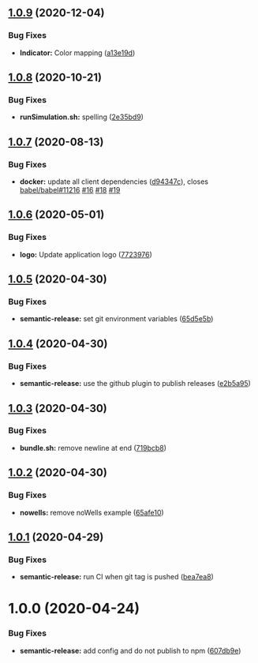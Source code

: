 ## [1.0.9](https://github.com/hydroframe/SandTank/compare/v1.0.8...v1.0.9) (2020-12-04)


### Bug Fixes

* **Indicator:** Color mapping ([a13e19d](https://github.com/hydroframe/SandTank/commit/a13e19d3cbf12fa0fee66cdb5be8b00de595b7ab))

## [1.0.8](https://github.com/hydroframe/SandTank/compare/v1.0.7...v1.0.8) (2020-10-21)


### Bug Fixes

* **runSimulation.sh:** spelling ([2e35bd9](https://github.com/hydroframe/SandTank/commit/2e35bd9718f9d53d145b904f6a65705da1207a1d))

## [1.0.7](https://github.com/hydroframe/SandTank/compare/v1.0.6...v1.0.7) (2020-08-13)


### Bug Fixes

* **docker:** update all client dependencies ([d94347c](https://github.com/hydroframe/SandTank/commit/d94347c0de8f07c92247c35324800b2774e6c88a)), closes [babel/babel#11216](https://github.com/babel/babel/issues/11216) [#16](https://github.com/hydroframe/SandTank/issues/16) [#18](https://github.com/hydroframe/SandTank/issues/18) [#19](https://github.com/hydroframe/SandTank/issues/19)

## [1.0.6](https://github.com/hydroframe/SandTank/compare/v1.0.5...v1.0.6) (2020-05-01)


### Bug Fixes

* **logo:** Update application logo ([7723976](https://github.com/hydroframe/SandTank/commit/77239764bd5d53d9d8c1b6a5e2ac9c0f9a1cb07c))

## [1.0.5](https://github.com/hydroframe/SandTank/compare/v1.0.4...v1.0.5) (2020-04-30)


### Bug Fixes

* **semantic-release:** set git environment variables ([65d5e5b](https://github.com/hydroframe/SandTank/commit/65d5e5b8a841363f346298ebc473072be62a9ee2))

## [1.0.4](https://github.com/hydroframe/SandTank/compare/v1.0.3...v1.0.4) (2020-04-30)


### Bug Fixes

* **semantic-release:** use the github plugin to publish releases ([e2b5a95](https://github.com/hydroframe/SandTank/commit/e2b5a958f29474767f83cbf7453633d080066863))

## [1.0.3](https://github.com/hydroframe/SandTank/compare/v1.0.2...v1.0.3) (2020-04-30)


### Bug Fixes

* **bundle.sh:** remove newline at end ([719bcb8](https://github.com/hydroframe/SandTank/commit/719bcb89c60f85f4d54d6daee592ab17f2e94d68))

## [1.0.2](https://github.com/hydroframe/SandTank/compare/v1.0.1...v1.0.2) (2020-04-30)


### Bug Fixes

* **nowells:** remove noWells example ([65afe10](https://github.com/hydroframe/SandTank/commit/65afe109a926ee6e608974a24ed25d2a03fbbbf1))

## [1.0.1](https://github.com/hydroframe/SandTank/compare/v1.0.0...v1.0.1) (2020-04-29)


### Bug Fixes

* **semantic-release:** run CI when git tag is pushed ([bea7ea8](https://github.com/hydroframe/SandTank/commit/bea7ea8003a1201fd6e759b54c0c22f5ed5d6dab))

# 1.0.0 (2020-04-24)


### Bug Fixes

* **semantic-release:** add config and do not publish to npm ([607db9e](https://github.com/hydroframe/SandTank/commit/607db9e07ff4f9cdd0ad0753d13efcb0983363dd))
